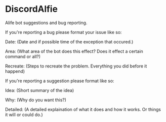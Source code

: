 # DiscordAlfie
Alife bot suggestions and bug reporting.



If you're reporting a bug please format your issue like so:

Date: (Date and if possible time of the exception that occured.)

Area: (What area of the bot does this effect? Does it effect a certain command or all?)

Recreate: (Steps to recreate the problem. Everything you did before it happend)



If you're reporting a suggestion please format like so:

Idea: (Short summary of the idea)

Why: (Why do you want this?)

Detailed: (A detailed explaination of what it does and how it works. Or things it will or could do.)


